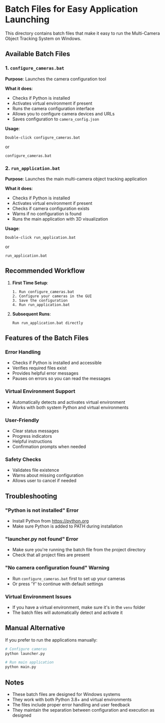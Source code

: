 # Batch Files for Easy Application Launching

This directory contains batch files that make it easy to run the Multi-Camera Object Tracking System on Windows.

## Available Batch Files

### 1. `configure_cameras.bat`
**Purpose**: Launches the camera configuration tool

**What it does**:
- Checks if Python is installed
- Activates virtual environment if present
- Runs the camera configuration interface
- Allows you to configure camera devices and URLs
- Saves configuration to `camera_config.json`

**Usage**:
```
Double-click configure_cameras.bat
```
or
```
configure_cameras.bat
```

### 2. `run_application.bat`
**Purpose**: Launches the main multi-camera object tracking application

**What it does**:
- Checks if Python is installed
- Activates virtual environment if present
- Checks if camera configuration exists
- Warns if no configuration is found
- Runs the main application with 3D visualization

**Usage**:
```
Double-click run_application.bat
```
or
```
run_application.bat
```

## Recommended Workflow

1. **First Time Setup**:
   ```
   1. Run configure_cameras.bat
   2. Configure your cameras in the GUI
   3. Save the configuration
   4. Run run_application.bat
   ```

2. **Subsequent Runs**:
   ```
   Run run_application.bat directly
   ```

## Features of the Batch Files

### Error Handling
- Checks if Python is installed and accessible
- Verifies required files exist
- Provides helpful error messages
- Pauses on errors so you can read the messages

### Virtual Environment Support
- Automatically detects and activates virtual environment
- Works with both system Python and virtual environments

### User-Friendly
- Clear status messages
- Progress indicators
- Helpful instructions
- Confirmation prompts when needed

### Safety Checks
- Validates file existence
- Warns about missing configuration
- Allows user to cancel if needed

## Troubleshooting

### "Python is not installed" Error
- Install Python from https://python.org
- Make sure Python is added to PATH during installation

### "launcher.py not found" Error
- Make sure you're running the batch file from the project directory
- Check that all project files are present

### "No camera configuration found" Warning
- Run `configure_cameras.bat` first to set up your cameras
- Or press 'Y' to continue with default settings

### Virtual Environment Issues
- If you have a virtual environment, make sure it's in the `venv` folder
- The batch files will automatically detect and activate it

## Manual Alternative

If you prefer to run the applications manually:

```bash
# Configure cameras
python launcher.py

# Run main application
python main.py
```

## Notes

- These batch files are designed for Windows systems
- They work with both Python 3.8+ and virtual environments
- The files include proper error handling and user feedback
- They maintain the separation between configuration and execution as designed 